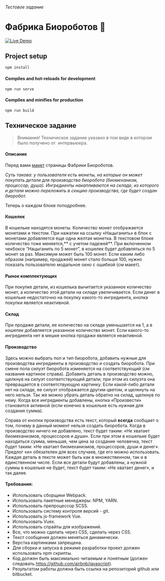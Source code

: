 ###### *Тестовое задание*
# Фабрика Биороботов 🤖
[![Live Demo](https://img.shields.io/badge/project-demo-brightgreen)](https://danilpon98.github.io/Biorobot_Factory/)


## Project setup
```
npm install
```

#### Compiles and hot-reloads for development
```
npm run serve
```

#### Compiles and minifies for production
```
npm run build
```

## Техническое задание
> Внимание! Техническое задание указано в том виде в котором было получено от  интервьюера.

#### Описание
Перед вами [макет](https://www.figma.com/file/XMViG7y1blp47UgQ7I5Sa8/Biorobots-Git?node-id=0%3A1) страницы Фабрики Биороботов.

*Суть такова: у пользователя есть монеты, на которые он может покупать детали для производства биоробота (биомеханизм, процессор, душа). Ингредиенты накапливаются на складе, из которого и детали можно переложить в секцию производства, где будет создан биоробот.*

Теперь о каждом блоке поподробнее.


#### Кошелек
В кошельке находятся монеты. Количество монет отображается монетами и текстом. При нажатии на ссылку «Нацыганить» в блок с монетами добавляется еще одна желтая монетка. В текстовом блоке количество тоже меняется,** с учетом падежей**. При включенном чекбоксе “Нацыганить по 5 монет”, в кошелек будет добавляться по 5 монет за раз. Максимум может быть 100 монет. Если каким либо образом (например, продажей) монет стало больше 100, нужно показать пользователю модальное окно с ошибкой (см макет).


#### Рынок комплектующих
При покупке детали, из кошелька вычитается указанное количество монет, а количество этой детали на складе увеличивается. Если денег в кошельке недостаточно на покупку какого-то ингредиента, кнопка покупки является неактивной.

#### Склад
При продаже детали, ее количество на складе уменьшается на 1, а в кошелек добавляется указанное количество монет. Если какого-то ингредиента нет в мешке кнопка продажи является неактивной.

#### Производство
Здесь можно выбрать пол и тип биоробота, добавить нужные для производства ингредиенты в производство и создать биоробота. При смене пола силуэт биоробота изменяется на соответствующий (см названия картинок справа). Добавить деталь в производство можно, щелкнув на силуэт соответствующей детали, при этом из силуэта она превращается в соответствующую картинку. Если какой-либо детали нет на складе, ее силуэт отображается другим цветом, и щелкнуть на него нельзя. Так же можно убрать деталь обратно на склад, щелкнув по нему. Когда все ингредиенты добавлены, кнопка «Произвести» становится активной (если конечно в кошельке есть нужная для создания сумма).

Справа от кнопки производства есть текст, который **всегда** сообщает о том, почему в данный момент нельзя создать биоробота. Когда в производство ничего не добавлено, текст будет таким: «Не хватает биомеханизмов, процессоров и души». Если при этом в кошельке будет находиться сумма, меньшая, чем цена за создание человечка, текст будет таким: «Не хватает биомеханизмов, процессоров, души и денег». Предлог «и» обязателен для всех случаев, где его можно использовать. Каждая деталь в тексте может быть как в множественном, так и в единственном числе. Если все детали будут добавлены, а нужной суммы в кошельке не будет, текст будет таким: «Не хватает денег», и так далее.

#### Требования:
- Использовать сборщики Webpack.
- Использовать пакетные менеджеры: NPM, YARN.
- Использовать препроцессор SCSS.
- Использовать систему контроля версий - git.
- Использовать js-framework Vue.
- Использовать Vuex.
- Использовать спрайты для изображений.
- Все, что можно сделать через CSS, сделать через CSS.
- Текст сообщения должен меняться динамически.
- Верстка картинками запрещена.
- Для сборки и запуска в режиме разработки проект должен использовать npm скрипты.
- Код должен быть максимально читаемым и понятным (должен следовать https://github.com/airbnb/javascript).
- Результатом работы должна быть ссылка на репозиторий github или bitbucket.
